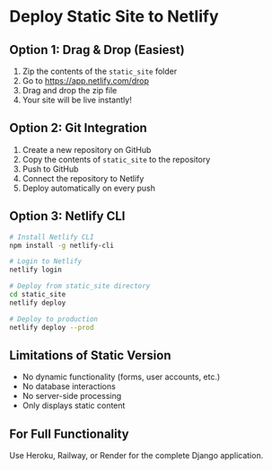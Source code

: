 
# Deploy Static Site to Netlify

## Option 1: Drag & Drop (Easiest)
1. Zip the contents of the `static_site` folder
2. Go to https://app.netlify.com/drop
3. Drag and drop the zip file
4. Your site will be live instantly!

## Option 2: Git Integration
1. Create a new repository on GitHub
2. Copy the contents of `static_site` to the repository
3. Push to GitHub
4. Connect the repository to Netlify
5. Deploy automatically on every push

## Option 3: Netlify CLI
```bash
# Install Netlify CLI
npm install -g netlify-cli

# Login to Netlify
netlify login

# Deploy from static_site directory
cd static_site
netlify deploy

# Deploy to production
netlify deploy --prod
```

## Limitations of Static Version
- No dynamic functionality (forms, user accounts, etc.)
- No database interactions
- No server-side processing
- Only displays static content

## For Full Functionality
Use Heroku, Railway, or Render for the complete Django application.
